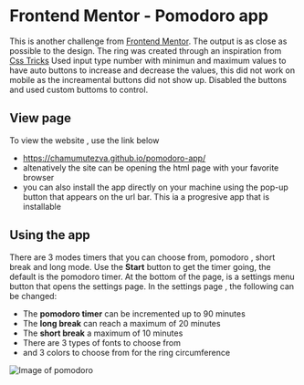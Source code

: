 # Frontend Mentor - Pomodoro app

This is another challenge from [Frontend Mentor](https://www.frontendmentor.io). The output is as close as possible to the
design. 
The ring was created through an inspiration from [Css Tricks](https://css-tricks.com/building-progress-ring-quickly/)
Used input type number with minimun and maximum values to have auto buttons to increase and decrease the values,
this did not work on mobile as the increamental buttons did not show up. Disabled the buttons and used custom buttoms 
to control.

## View page
To view the website , use the link below
- https://chamumutezva.github.io/pomodoro-app/
- altenatively the site can be opening the html page with your favorite browser
- you can also install the app directly on your machine using the pop-up button that appears on the url bar. This ia a progresive app that is installable

## Using the app
There are 3 modes timers that you can choose from, pomodoro , short break and long mode.
Use the  **Start** button to get the timer going, the default is the pomodoro timer.
At the bottom of the page, is a settings menu button that opens the settings page.
In the settings page , the following can be changed:
- The **pomodoro timer** can be incremented up to 90 minutes 
- The **long break** can reach a maximum of 20 minutes 
- The **short break** a maximum of 10 minutes
- There are 3 types of fonts to choose from
- and 3 colors to choose from for the ring circumference
 
 ![Image of pomodoro]("./assets/pomodoro1.png)

